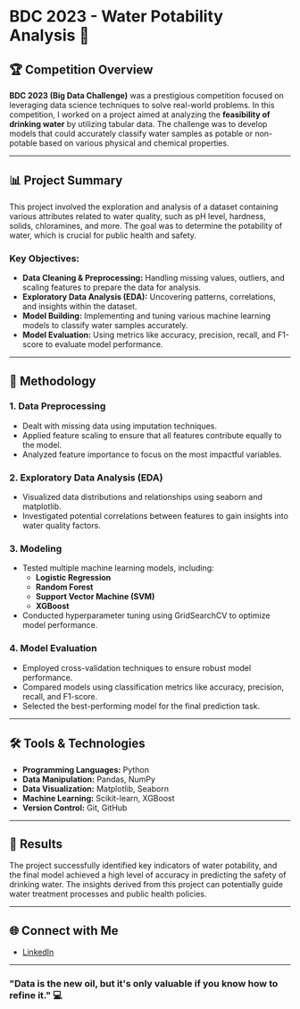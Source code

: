 # BDC 2023 - Water Potability Analysis 🚰

## 🏆 Competition Overview

**BDC 2023 (Big Data Challenge)** was a prestigious competition focused on leveraging data science techniques to solve real-world problems. In this competition, I worked on a project aimed at analyzing the **feasibility of drinking water** by utilizing tabular data. The challenge was to develop models that could accurately classify water samples as potable or non-potable based on various physical and chemical properties.

---

## 📊 Project Summary

This project involved the exploration and analysis of a dataset containing various attributes related to water quality, such as pH level, hardness, solids, chloramines, and more. The goal was to determine the potability of water, which is crucial for public health and safety.

### **Key Objectives:**
- **Data Cleaning & Preprocessing:** Handling missing values, outliers, and scaling features to prepare the data for analysis.
- **Exploratory Data Analysis (EDA):** Uncovering patterns, correlations, and insights within the dataset.
- **Model Building:** Implementing and tuning various machine learning models to classify water samples accurately.
- **Model Evaluation:** Using metrics like accuracy, precision, recall, and F1-score to evaluate model performance.

---

## 🚀 Methodology

### 1. **Data Preprocessing**
   - Dealt with missing data using imputation techniques.
   - Applied feature scaling to ensure that all features contribute equally to the model.
   - Analyzed feature importance to focus on the most impactful variables.

### 2. **Exploratory Data Analysis (EDA)**
   - Visualized data distributions and relationships using seaborn and matplotlib.
   - Investigated potential correlations between features to gain insights into water quality factors.
   
### 3. **Modeling**
   - Tested multiple machine learning models, including:
     - **Logistic Regression**
     - **Random Forest**
     - **Support Vector Machine (SVM)**
     - **XGBoost**
   - Conducted hyperparameter tuning using GridSearchCV to optimize model performance.

### 4. **Model Evaluation**
   - Employed cross-validation techniques to ensure robust model performance.
   - Compared models using classification metrics like accuracy, precision, recall, and F1-score.
   - Selected the best-performing model for the final prediction task.

---

## 🛠 Tools & Technologies

- **Programming Languages:** Python
- **Data Manipulation:** Pandas, NumPy
- **Data Visualization:** Matplotlib, Seaborn
- **Machine Learning:** Scikit-learn, XGBoost
- **Version Control:** Git, GitHub

---

## 🌟 Results

The project successfully identified key indicators of water potability, and the final model achieved a high level of accuracy in predicting the safety of drinking water. The insights derived from this project can potentially guide water treatment processes and public health policies.

---

## 🌐 Connect with Me

- [LinkedIn](https://www.linkedin.com/in/muhammad-rafan-pradipta/)

---

### "Data is the new oil, but it's only valuable if you know how to refine it." 💻
